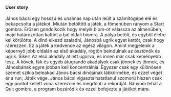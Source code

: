 #### User story

János bácsi egy hosszú és unalmas nap után leült a számítógépe elé és bekapcsolta a játékot. Miután betöltött a játék, a főmenüben rányom a Start gombra. Erősen gondolkozik hogy melyik biom-ot válassza az almenüben, majd határozottan kattint a bal oldali biomra. A pálya betölt, és egyből életre kel körülötte. A dínó elkezd szaladni, Jánosbá ugrik egyet kettőt, csak hogy ráérezzen. Ez a játék a kedvence az egész világon. Amint megjelenik a képernyő jobb oldalán az első akadály, rögtön beindulnak az ösztönök és ugrik. Siker! Az első akadály át lett ugorva, és innen már csak keményebb lesz. A kövek, fák és egyéb átugrandó akadályok csak jönnek és jönnek, és Jánosbának egyre jobban kell koncentrálnia. Egyszer csak egy különösen szemét szikla beleakad János bácsi dínójának lábkörmébe, és ezzel véget ér a run; Játék vége. János bácsi vigasztalhatatlanul szomorú hiszen csak egy pontot kellett vona szereznie és megdönti a rekordját. Rányom tehát a Quit gombra, a program bezáródik és ezzel befejezte a játékot mára.